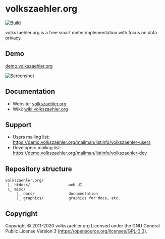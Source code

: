 # volkszaehler.org

[![Build](https://github.com/volkszaehler/volkszaehler.org/actions/workflows/build.yml/badge.svg)](https://github.com/volkszaehler/volkszaehler.org/actions/workflows/build.yml)

volkszaehler.org is a free smart meter implementation with focus on data privacy.


## Demo

[demo.volkszaehler.org](https://demo.volkszaehler.org)

![Screenshot](misc/docs/screenshot.png?raw=true)

## Documentation

* Website: [volkszaehler.org](http://volkszaehler.org)
* Wiki: [wiki.volkszaehler.org](http://wiki.volkszaehler.org)


## Support

* Users mailing list: https://demo.volkszaehler.org/mailman/listinfo/volkszaehler-users
* Developers mailing list: https://demo.volkszaehler.org/mailman/listinfo/volkszaehler-dev



## Repository structure

    volkszaehler.org/
     |_ htdocs/                 web UI
     \_ misc/
         |_ docs/               documentation
         |_ graphics/           graphics for docs, etc.


## Copyright

Copyright © 2011-2020 volkszaehler.org
Licensed under the GNU General Public License Version 3 (https://opensource.org/licenses/GPL-3.0).
